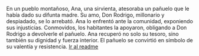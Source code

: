 En un pueblo montañoso, Ana, una sirvienta, atesoraba un pañuelo que le había dado su difunta madre. Su amo, Don Rodrigo, millonario y despiadado, se lo arrebató. 
Ana lo enfrentó ante la comunidad, exponiendo sus injusticias. Conmovidos, los habitantes la apoyaron, obligando a Don Rodrigo a devolverle el pañuelo. Ana recuperó no solo su tesoro, sino también su dignidad y fuerza interior.
El pañuelo se convirtió en símbolo de su valentía y resistencia.
[Ir al readme](README.md)
